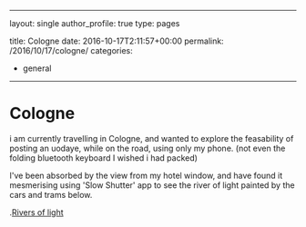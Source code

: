 
---
layout: single
author_profile: true
type: pages

title: Cologne
date: 2016-10-17T2:11:57+00:00
permalink: /2016/10/17/cologne/
categories:
  - general
---

# Cologne

i am currently travelling in Cologne, and wanted to explore the feasability of posting an uodaye, while on the road, using only my phone. (not even the folding bluetooth keyboard I wished i had packed)

I've been absorbed by the view from my hotel window, and have found it mesmerising using 'Slow Shutter' app to see the river of light painted by the cars and trams below.

.[Rivers of light]({{site.url}}/images/posts/cologne-river-of-light.jpg)

